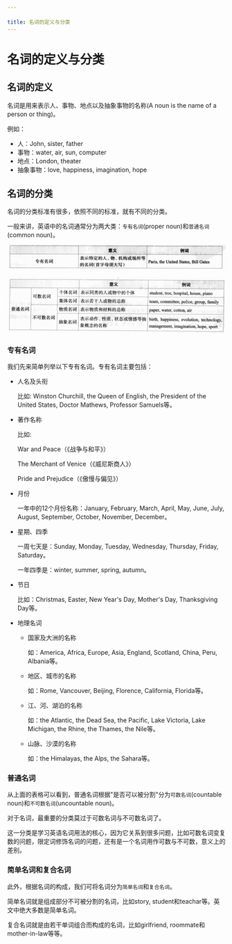 ```yaml
---

title: 名词的定义与分类
---
```


# 名词的定义与分类

## 名词的定义

名词是用来表示人、事物、地点以及抽象事物的名称(A noun is  the name of a person or thing)。

例如：

* 人：John, sister, father
* 事物：water, air, sun, computer
* 地点：London, theater
* 抽象事物：love, happiness, imagination, hope

## 名词的分类

名词的分类标准有很多，依照不同的标准，就有不同的分类。

一般来讲，英语中的名词通常分为两大类：`专有名词`(proper noun)和`普通名词`(common noun)。

![](https://raw.githubusercontent.com/yuhongjing/img-folder/master/img/20200107203546.png)

![](https://raw.githubusercontent.com/yuhongjing/img-folder/master/img/20200107203613.png)

### 专有名词

我们先来简单列举以下专有名词。专有名词主要包括：

* 人名及头衔

  比如: Winston Churchill, the Queen of English, the President of the United States, Doctor Mathews, Professor Samuels等。

* 著作名称

  比如:

  War and Peace（《战争与和平》）

  The Merchant of Venice（《威尼斯商人》）

  Pride and Prejudice（《傲慢与偏见》）

* 月份

  一年中的12个月份名称：January, February, March, April, May, June, July, August, September, October, November, December。

* 星期、四季

  一周七天是：Sunday, Monday, Tuesday, Wednesday, Thursday, Friday, Saturday。

  一年四季是：winter, summer, spring, autumn。

* 节日

  比如：Christmas, Easter, New Year's Day, Mother's Day, Thanksgiving Day等。

* 地理名词

  * 国家及大洲的名称

    如：America, Africa, Europe, Asia, England, Scotland, China, Peru, Albania等。

  * 地区、城市的名称

    如：Rome, Vancouver, Beijing, Florence, California, Florida等。

  * 江、河、湖泊的名称

    如：the Atlantic, the Dead Sea, the Pacific, Lake Victoria, Lake Michigan, the Rhine, the Thames, the Nile等。

  * 山脉、沙漠的名称

    如：the Himalayas, the Alps, the Sahara等。

### 普通名词

从上面的表格可以看到，普通名词根据"是否可以被分割"分为`可数名词`(countable noun)和`不可数名词`(uncountable noun)。

对于名词，最重要的分类莫过于可数名词与不可数名词了。

这一分类是学习英语名词用法的核心，因为它关系到很多问题，比如可数名词变复数的问题，限定词修饰名词的问题，还有是一个名词用作可数与不可数，意义上的差别。

### 简单名词和复合名词

此外，根据名词的构成，我们可将名词分为`简单名词`和`复合名词`。

简单名词就是组成部分不可被分割的名词，比如story, student和teachar等。英文中绝大多数是简单名词。

复合名词就是由若干单词组合而构成的名词，比如girlfriend, roommate和mother-in-law等等。